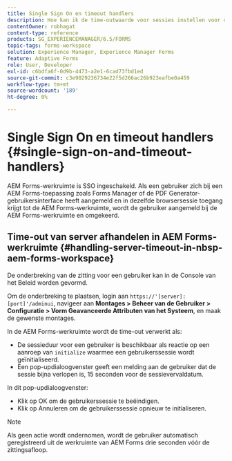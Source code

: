 ```yaml
---
title: Single Sign On en timeout handlers
description: Hoe kan ik de time-outwaarde voor sessies instellen voor de AEM Forms-werkruimte.
contentOwner: robhagat
content-type: reference
products: SG_EXPERIENCEMANAGER/6.5/FORMS
topic-tags: forms-workspace
solution: Experience Manager, Experience Manager Forms
feature: Adaptive Forms
role: User, Developer
exl-id: c6bdfa6f-0d9b-4473-a2e1-6cad73fbd1ed
source-git-commit: c3e9029236734e22f5d266ac26b923eafbe0a459
workflow-type: tm+mt
source-wordcount: '189'
ht-degree: 0%

---
```


# Single Sign On en timeout handlers {#single-sign-on-and-timeout-handlers}

AEM Forms-werkruimte is SSO ingeschakeld. Als een gebruiker zich bij een AEM Forms-toepassing zoals Forms Manager of de PDF Generator-gebruikersinterface heeft aangemeld en in dezelfde browsersessie toegang krijgt tot de AEM Forms-werkruimte, wordt de gebruiker aangemeld bij de AEM Forms-werkruimte en omgekeerd.

## Time-out van server afhandelen in AEM Forms-werkruimte {#handling-server-timeout-in-nbsp-aem-forms-workspace}

De onderbreking van de zitting voor een gebruiker kan in de Console van het Beleid worden gevormd.

Om de onderbreking te plaatsen, login aan `https://'[server]:[port]'/adminui`, navigeer aan **Montages > Beheer van de Gebruiker > Configuratie > Vorm Geavanceerde Attributen van het Systeem**, en maak de gewenste montages.

In de AEM Forms-werkruimte wordt de time-out verwerkt als:

* De sessieduur voor een gebruiker is beschikbaar als reactie op een aanroep van `initialize` waarmee een gebruikerssessie wordt geïnitialiseerd.
* Een pop-updialoogvenster geeft een melding aan de gebruiker dat de sessie bijna verlopen is, 15 seconden voor de sessievervaldatum.

In dit pop-updialoogvenster:

* Klik op OK om de gebruikerssessie te beëindigen.
* Klik op Annuleren om de gebruikerssessie opnieuw te initialiseren.

>[!NOTE]
>
>Als geen actie wordt ondernomen, wordt de gebruiker automatisch geregistreerd uit de werkruimte van AEM Forms drie seconden vóór de zittingsafloop.
